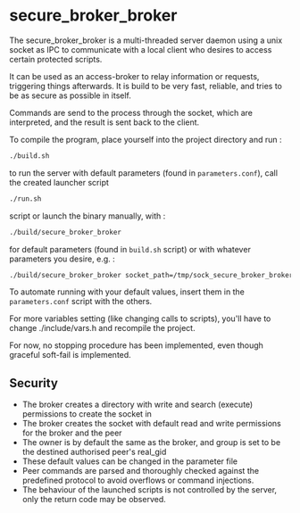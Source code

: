 # secure_broker_broker

The secure_broker_broker is a multi-threaded server daemon using a unix socket as IPC to communicate with a local client who desires to access certain protected scripts.

It can be used as an access-broker to relay information or requests, triggering things afterwards. It is build to be very fast, reliable, and tries to be as secure as possible in itself.


 
 Commands are send to the process through the socket, which are interpreted, and the result is sent back to the client.
 
 To compile the program, place yourself into the project directory and run :
 ```bash
./build.sh
```

to run the server with default parameters (found in `parameters.conf`), call the created launcher script
 ```bash
./run.sh 
```

script or launch the binary manually, with :

```bash
./build/secure_broker_broker
```

for default parameters (found in `build.sh` script) or with whatever parameters you desire, e.g. :

```bash
./build/secure_broker_broker socket_path=/tmp/sock_secure_broker_broker mq_name=/secure_broker_broker_MQ log_file=/home/secure_broker_broker/log/secure_broker_broker_logs domain=AF_UNIX protocol=SOCK_STREAM max_connections=200 socket_permissions=0770 authorised_peer_username=www-data
```

To automate running with your default values, insert them in the `parameters.conf` script with the others.

For more variables setting (like changing calls to scripts), you'll have to change ./include/vars.h and recompile the project.

For now, no stopping procedure has been implemented, even though graceful soft-fail is implemented.


## Security
- The broker creates a directory with write and search (execute) permissions to create the socket in
- The broker creates the socket with default read and write permissions for the broker and the peer
- The owner is by default the same as the broker, and group is set to be the destined authorised peer's real_gid
- These default values can be changed in the parameter file
- Peer commands are parsed and thoroughly checked against the predefined protocol to avoid overflows or command injections.
- The behaviour of the launched scripts is not controlled by the server, only the return code may be observed.
